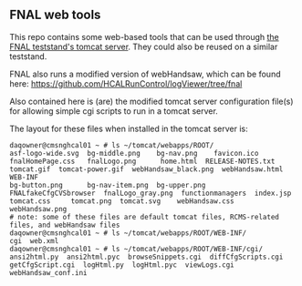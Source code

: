 FNAL web tools
--------------

This repo contains some web-based tools that can be used through [the FNAL teststand's tomcat server](http://cmsnghcal01.fnal.gov:16000/). They could also be reused on a similar teststand.

FNAL also runs a modified version of webHandsaw, which can be found here:
https://github.com/HCALRunControl/logViewer/tree/fnal

Also contained here is (are) the modified tomcat server configuration file(s) for allowing simple cgi scripts to run in a tomcat server.

The layout for these files when installed in the tomcat server is:
```
daqowner@cmsnghcal01 ~ # ls ~/tomcat/webapps/ROOT/
asf-logo-wide.svg  bg-middle.png    bg-nav.png	  favicon.ico		 fnalHomePage.css   fnalLogo.png      home.html  RELEASE-NOTES.txt  tomcat.gif	tomcat-power.gif  webHandsaw_black.png	webHandsaw.html  WEB-INF
bg-button.png	   bg-nav-item.png  bg-upper.png  FNALfakeCfgCVSbrowser  fnalLogo_gray.png  functionmanagers  index.jsp  tomcat.css	    tomcat.png	tomcat.svg	  webHandsaw.css	webHandsaw.png
# note: some of these files are default tomcat files, RCMS-related files, and webHandsaw files
daqowner@cmsnghcal01 ~ # ls ~/tomcat/webapps/ROOT/WEB-INF/
cgi  web.xml
daqowner@cmsnghcal01 ~ # ls ~/tomcat/webapps/ROOT/WEB-INF/cgi/
ansi2html.py  ansi2html.pyc  browseSnippets.cgi  diffCfgScripts.cgi  getCfgScript.cgi  logHtml.py  logHtml.pyc	viewLogs.cgi  webHandsaw_conf.ini
```
